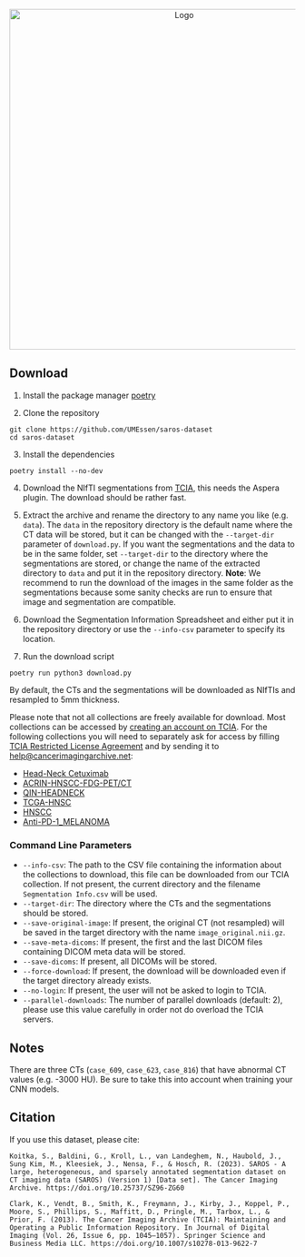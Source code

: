 <!-- PROJECT LOGO -->
<br />
<div align="center">
  <a href="https://github.com/UMEssen/saros-dataset">
    <img src="https://github.com/UMEssen/saros-dataset/blob/main/logo.png" alt="Logo" width="600">
  </a>
</div>

## Download

1. Install the package manager [poetry](https://python-poetry.org/docs/#installation)

2. Clone the repository
```shell
git clone https://github.com/UMEssen/saros-dataset
cd saros-dataset
```

3. Install the dependencies
```shell
poetry install --no-dev
```

4. Download the NIfTI segmentations from [TCIA](https://doi.org/10.25737/sz96-zg60), this needs the Aspera plugin. The download should be rather fast.

5. Extract the archive and rename the directory to any name you like (e.g. `data`). The `data` in the repository directory is the default name where the CT data will be stored, but it can be changed with the `--target-dir` parameter of `download.py`. If you want the segmentations and the data to be in the same folder, set `--target-dir` to the directory where the segmentations are stored, or change the name of the extracted directory to `data` and put it in the repository directory. **Note**: We recommend to run the download of the images in the same folder as the segmentations because some sanity checks are run to ensure that image and segmentation are compatible.

6. Download the Segmentation Information Spreadsheet and either put it in the repository directory or use the `--info-csv` parameter to specify its location.

7. Run the download script
```shell
poetry run python3 download.py
```

By default, the CTs and the segmentations will be downloaded as NIfTIs and resampled to 5mm thickness.

Please note that not all collections are freely available for download. Most collections can be accessed by [creating an account on TCIA](https://wiki.cancerimagingarchive.net/pages/viewpage.action?pageId=23691309). For the following collections you will need to separately ask for access by filling [TCIA Restricted License Agreement](https://wiki.cancerimagingarchive.net/download/attachments/4556915/TCIA%20Restricted%20License%2020220519.pdf?version=1&modificationDate=1652964581655&api=v2) and by sending it to [help@cancerimagingarchive.net](mailto:help@cancerimagingarchive.net):
* [Head-Neck Cetuximab](https://wiki.cancerimagingarchive.net/display/Public/Head-Neck+Cetuximab)
* [ACRIN-HNSCC-FDG-PET/CT](https://wiki.cancerimagingarchive.net/pages/viewpage.action?pageId=52763679)
* [QIN-HEADNECK](https://wiki.cancerimagingarchive.net/display/Public/QIN-HEADNECK)
* [TCGA-HNSC](https://wiki.cancerimagingarchive.net/pages/viewpage.action?pageId=11829589)
* [HNSCC](https://wiki.cancerimagingarchive.net/display/Public/HNSCC)
* [Anti-PD-1_MELANOMA](https://wiki.cancerimagingarchive.net/pages/viewpage.action?pageId=37225348)

### Command Line Parameters
* `--info-csv`: The path to the CSV file containing the information about the collections to download, this file can be downloaded from our TCIA collection. If not present, the current directory and the filename `Segmentation Info.csv` will be used.
* `--target-dir`: The directory where the CTs and the segmentations should be stored.
* `--save-original-image`: If present, the original CT (not resampled) will be saved in the target directory with the name `image_original.nii.gz`.
* `--save-meta-dicoms`: If present, the first and the last DICOM files containing DICOM meta data will be stored.
* `--save-dicoms`: If present, all DICOMs will be stored.
* `--force-download`: If present, the download will be downloaded even if the target directory already exists.
* `--no-login`: If present, the user will not be asked to login to TCIA.
* `--parallel-downloads`: The number of parallel downloads (default: 2), please use this value carefully in order not do overload the TCIA servers.

## Notes
There are three CTs (`case_609`, `case_623`, `case_816`) that have abnormal CT values (e.g. -3000 HU). Be sure to take this into account when training your CNN models.

## Citation

If you use this dataset, please cite:

```
Koitka, S., Baldini, G., Kroll, L., van Landeghem, N., Haubold, J., Sung Kim, M., Kleesiek, J., Nensa, F., & Hosch, R. (2023). SAROS - A large, heterogeneous, and sparsely annotated segmentation dataset on CT imaging data (SAROS) (Version 1) [Data set]. The Cancer Imaging Archive. https://doi.org/10.25737/SZ96-ZG60
```

```
Clark, K., Vendt, B., Smith, K., Freymann, J., Kirby, J., Koppel, P., Moore, S., Phillips, S., Maffitt, D., Pringle, M., Tarbox, L., & Prior, F. (2013). The Cancer Imaging Archive (TCIA): Maintaining and Operating a Public Information Repository. In Journal of Digital Imaging (Vol. 26, Issue 6, pp. 1045–1057). Springer Science and Business Media LLC. https://doi.org/10.1007/s10278-013-9622-7
```
